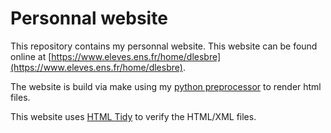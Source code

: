 # Personnal website

This repository contains my personnal website.
This website can be found online at [https://www.eleves.ens.fr/home/dlesbre](https://www.eleves.ens.fr/home/dlesbre).


The website is build via make using my [python preprocessor](https://github.com/Lesbre/preprocessor/) to render html files.

This website uses [HTML Tidy](https://www.html-tidy.org/) to verify the HTML/XML files.

